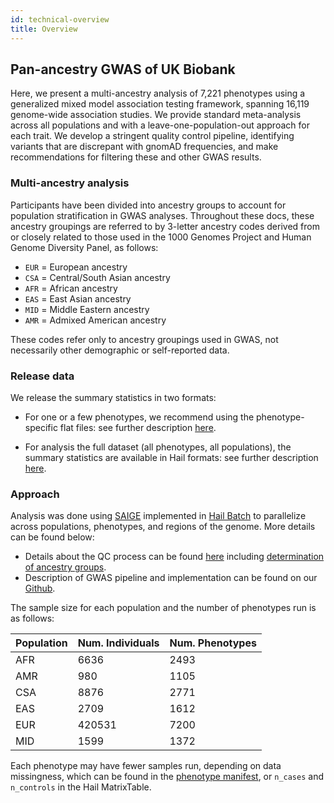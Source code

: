 ```yaml
---
id: technical-overview
title: Overview
---
```



## Pan-ancestry GWAS of UK Biobank

Here, we present a multi-ancestry analysis of 7,221 phenotypes using a generalized mixed model association testing framework, spanning 16,119 genome-wide association studies. We provide standard meta-analysis across all populations and with a leave-one-population-out approach for each trait. We develop a stringent quality control pipeline, identifying variants that are discrepant with gnomAD frequencies, and make recommendations for filtering these and other GWAS results.

### Multi-ancestry analysis

Participants have been divided into ancestry groups to account for population stratification in GWAS analyses. Throughout these docs, these ancestry groupings are referred to by 3-letter ancestry codes derived from or closely related to those used in the 1000 Genomes Project and Human Genome Diversity Panel, as follows:

- `EUR` = European ancestry
- `CSA` = Central/South Asian ancestry
- `AFR` = African ancestry
- `EAS` = East Asian ancestry
- `MID` = Middle Eastern ancestry
- `AMR` = Admixed American ancestry
 
These codes refer only to ancestry groupings used in GWAS, not necessarily other demographic or self-reported data.

### Release data

We release the summary statistics in two formats:

- For one or a few phenotypes, we recommend using the phenotype-specific flat files: see further description [here](per-phenotype-files).

- For analysis the full dataset (all phenotypes, all populations), the summary statistics are available in Hail formats: see further description [here](hail-format).

### Approach

Analysis was done using [SAIGE](https://github.com/weizhouUMICH/SAIGE/wiki/Genetic-association-tests-using-SAIGE) implemented in [Hail Batch](https://hail.is/docs/batch/index.html) to parallelize across populations, phenotypes, and regions of the genome. More details can be found below:

- Details about the QC process can be found [here](qc) including [determination of ancestry groups](qc#ancestry-definitions).
- Description of GWAS pipeline and implementation can be found on our [Github](https://github.com/atgu/ukbb_pan_ancestry/wiki/Batch-pipeline).

The sample size for each population and the number of phenotypes run is as follows:

| Population | Num. Individuals | Num. Phenotypes |
|-----|-----------|----------|
| AFR |      6636 |     2493 |
| AMR |       980 |     1105 |
| CSA |      8876 |     2771 |
| EAS |      2709 |     1612 |
| EUR |    420531 |     7200 |
| MID |      1599 |     1372 |

Each phenotype may have fewer samples run, depending on data missingness, which can be found in the [phenotype manifest](https://docs.google.com/spreadsheets/d/1AeeADtT0U1AukliiNyiVzVRdLYPkTbruQSk38DeutU8/edit#gid=903887429), or `n_cases` and `n_controls` in the Hail MatrixTable.
